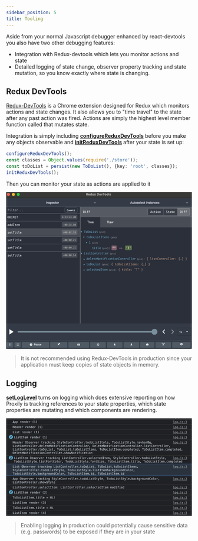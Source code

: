 ```yaml
---
sidebar_position: 5
title: Tooling
---
```

Aside from your normal Javascript debugger enhanced by react-devtools you also have two other debugging features:
* Integration with Redux-devtools which lets you monitor actions and state
* Detailed logging of state change, observer property tracking and state mutation, so you know exactly where state is changing.

## Redux DevTools ##

[Redux-DevTools](https://github.com/zalmoxisus/redux-devtools-extension) is a Chrome extension designed for Redux which monitors actions and state changes.  It also allows you to "time travel" to the state after any past action was fired.  Actions are simply the highest level member function called that mutates state.

Integration is simply including [**configureReduxDevTools**](../API/tools#configurereduxdevtools) before you make any objects observable and [**initReduxDevTools**](../API/tools#initreduxdevtools) after your state is set up:
```typescript
configureReduxDevTools();
const classes = Object.values(require('./store'));
const toDoList = persist(new ToDoList(), {key: 'root', classes});
initReduxDevTools();
```
Then you can monitor your state as actions are applied to it


![img.png](img.png)

> It is not recommended using Redux-DevTools in production since your application must keep copies of state objects in memory.

## Logging ##

[**setLogLevel**](../API/tools.md#setloglevel) turns on logging which does extensive reporting on how Proxily is tracking references to your state properties, which state properties are mutating and which components are rendering.

![img_1.png](img_1.png)

> Enabling logging in production could potentially cause sensitive data (e.g. passwords) to be exposed if they are in your state
